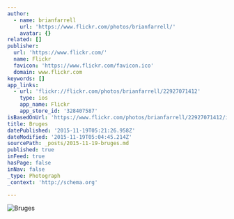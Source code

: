 ```yaml
---
author:
  - name: brianfarrell
    url: 'https://www.flickr.com/photos/brianfarrell/'
    avatar: {}
related: []
publisher:
  url: 'https://www.flickr.com/'
  name: Flickr
  favicon: 'https://www.flickr.com/favicon.ico'
  domain: www.flickr.com
keywords: []
app_links:
  - url: 'flickr://flickr.com/photos/brianfarrell/22927071412'
    type: ios
    app_name: Flickr
    app_store_id: '328407587'
isBasedOnUrl: 'https://www.flickr.com/photos/brianfarrell/22927071412/in/dateposted-public/'
title: Bruges
datePublished: '2015-11-19T05:21:26.958Z'
dateModified: '2015-11-19T05:04:45.214Z'
sourcePath: _posts/2015-11-19-bruges.md
published: true
inFeed: true
hasPage: false
inNav: false
_type: Photograph
_context: 'http://schema.org'

---
```

![Bruges](https://farm6.staticflickr.com/5782/22927071412_2d393d623a_b.jpg)